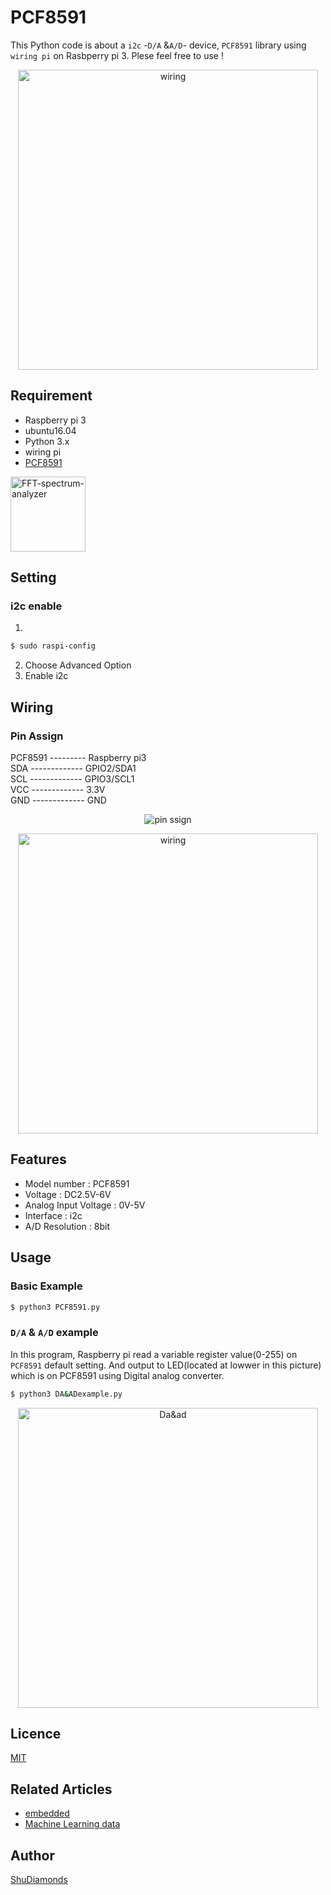 # PCF8591
This Python code is about a `i2c` -`D/A` &amp;`A/D`- device, `PCF8591` library using `wiring pi` on Rasbperry pi 3. Plese feel free to use !

<p align="center"> 
<img  src="https://github.com/ShuDiamonds/PCF8591/blob/master/image/da%26ad%20example.gif" width="480px"  title="wiring">
</p>
  
## Requirement  
* Raspberry pi 3  
* ubuntu16.04  
* Python 3.x  
* wiring pi  
* [PCF8591](https://www.amazon.co.jp/gp/product/B00BXX4UWC/ref=oh_aui_detailpage_o07_s00?ie=UTF8&psc=1)  
  
<p align="left"> 
<img  src="https://github.com/ShuDiamonds/PCF8591/blob/master/image/pcf8591.jpg" width="120px"  title="FFT-spectrum-analyzer">

## Setting
### i2c enable
1.
```bash
$ sudo raspi-config
```
2. Choose Advanced Option 
3. Enable i2c


## Wiring
### Pin Assign  
PCF8591 --------- Raspberry pi3  
SDA ------------- GPIO2/SDA1  
SCL ------------- GPIO3/SCL1  
VCC ------------- 3.3V  
GND ------------- GND  
  <p align="center"> 
<img  src="https://github.com/ShuDiamonds/PCF8591/blob/master/pin%20assign.png"   title="pin ssign">
</p>
<p align="center"> 
<img  src="https://github.com/ShuDiamonds/PCF8591/blob/master/image/IMG_20180926_112731.jpg" width="480px"  title="wiring">
</p>

## Features
* Model number : PCF8591
* Voltage : DC2.5V-6V
* Analog Input Voltage : 0V-5V
* Interface : i2c
* A/D Resolution : 8bit

## Usage
### Basic Example
```bash
$ python3 PCF8591.py
```
### `D/A` & `A/D` example
In this program, Raspberry pi read a variable register value(0-255) on `PCF8591` default setting. And 
output to LED(located at lowwer in this picture) which is on PCF8591 using Digital analog converter.
```bash
$ python3 DA&ADexample.py
```
<p align="center"> 
<img  src="https://github.com/ShuDiamonds/PCF8591/blob/master/image/da%26ad%20example.gif" width="480px"  title="Da&ad">
</p>


## Licence

  [MIT](https://github.com/tcnksm/tool/blob/master/LICENCE)

## Related Articles
* [embedded](https://github.com/topics/shu-embedded-systems)
* [Machine Learning data](https://github.com/topics/shu-machine-learning-data)

## Author
  [ShuDiamonds](https://github.com/ShuDiamonds)
